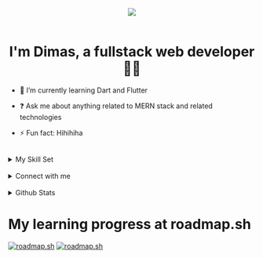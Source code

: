 <div align="center">
<img src="https://komarev.com/ghpvc/?username=infinitedim&&style=flat-square" align="center" />
</div>  
  

<br/>  

### <h1 align="center">I'm Dimas, a fullstack web developer 👨‍💻 </h1>  
  

- 🌱 I’m currently learning Dart and Flutter
  

- ❓ Ask me about anything related to MERN stack and related technologies  
  

- ⚡ Fun fact: Hihihiha
  

<br/>  

<details><summary> My Skill Set </summary><table><tr><td valign="top" width="33%">



### Frontend  
<div align="center">  
<a href="https://en.wikipedia.org/wiki/HTML5" target="_blank"><img style="margin: 10px" src="https://profilinator.rishav.dev/skills-assets/html5-original-wordmark.svg" alt="HTML5" height="50" /></a>  
<a href="https://www.w3schools.com/css/" target="_blank"><img style="margin: 10px" src="https://profilinator.rishav.dev/skills-assets/css3-original-wordmark.svg" alt="CSS3" height="50" /></a>  
<a href="https://www.javascript.com/" target="_blank"><img src="https://techstack-generator.vercel.app/js-icon.svg" alt="javascript" height="60" /></a>  
<a href="https://www.tailwindcss.com/" target="_blank"><img style="margin: 10px" src="https://profilinator.rishav.dev/skills-assets/tailwindcss.svg" alt="Tailwind CSS" height="50" /></a>  
<a href="https://react.dev/" target="_blank"><img src="https://techstack-generator.vercel.app/react-icon.svg" alt="reactjs" height="60" /></a>  
<a href="https://vuejs.org/" target="_blank"><img style="margin: 10px" src="https://profilinator.rishav.dev/skills-assets/vuejs-original-wordmark.svg" alt="Vue.js" height="50" /></a>  
<a href="https://www.typescriptlang.org/" target="_blank"><img src="https://techstack-generator.vercel.app/ts-icon.svg" alt="typescript" height="60"/></a>  
<a href="https://sass-lang.com/" target="_blank"><img src="https://techstack-generator.vercel.app/sass-icon.svg" alt="sass" height="60" /></a>  
</div>

</td><td valign="top" width="33%">



### Backend  
<div align="center">  
<a href="https://www.javascript.com/" target="_blank"><img src="https://techstack-generator.vercel.app/js-icon.svg" alt="javascript" height="60" /></a> 
<a href="https://www.typescriptlang.org/" target="_blank"><img src="https://techstack-generator.vercel.app/ts-icon.svg" alt="typescript" height="60"/></a> 
<a href="https://www.mongodb.com/" target="_blank"><img style="margin: 10px" src="https://profilinator.rishav.dev/skills-assets/mongodb-original-wordmark.svg" alt="MongoDB" height="50" /></a>  
<a href="https://nodejs.org/" target="_blank"><img style="margin: 10px" src="https://profilinator.rishav.dev/skills-assets/nodejs-original-wordmark.svg" alt="Node.js" height="50" /></a>  
<a href="https://expressjs.com/" target="_blank"><img style="margin: 10px" src="https://profilinator.rishav.dev/skills-assets/express-original-wordmark.svg" alt="Express.js" height="50" /></a>  
<a href="https://www.mysql.com/" target="_blank"><img style="margin: 10px" src="https://techstack-generator.vercel.app/mysql-icon.svg" alt="MySQL" height="50" /></a>  
<a href="https://go.dev/" target="_blank"><img style="margin: 10px" src="https://profilinator.rishav.dev/skills-assets/go-original.svg" alt="Go" height="50" /></a>  
<a href="https://www.python.org/" target="_blank"><img src="https://techstack-generator.vercel.app/python-icon.svg" alt="python" height="60" /></a>  
</div>

</td><td valign="top" width="33%">



### Other Tools  
<div align="center">  
<a href="https://www.linux.org/" target="_blank"><img style="margin: 10px" src="https://profilinator.rishav.dev/skills-assets/linux-original.svg" alt="Linux" height="50" /></a>  
<a href="https://www.figma.com/" target="_blank"><img style="margin: 10px" src="https://profilinator.rishav.dev/skills-assets/figma-icon.svg" alt="Figma" height="50" /></a>  
<a href="https://jestjs.io/" target="_blank"><img style="margin: 10px" src="https://techstack-generator.vercel.app/jest-icon.svg" alt="Adobe XD" height="50" /></a>  
<a href="https://git-scm.com/" target="_blank"><img style="margin: 10px" src="https://profilinator.rishav.dev/skills-assets/git-scm-icon.svg" alt="Git" height="50" /></a>  
<a href="https://webpack.js.org/" target="_blank"><img src="https://techstack-generator.vercel.app/webpack-icon.svg" alt="webpack" height="60" /></a>  
<a href="https://prettier.io" target="_blank"><img style="margin: 10px" src="https://techstack-generator.vercel.app/prettier-icon.svg" alt="XAMPP" height="60" /></a>  
<a href="https://docker.com/" target="_blank"><img style="margin: 10px" src="https://techstack-generator.vercel.app/docker-icon.svg" alt="Firebase" height="60" /></a>  
<a href="https://eslint.org" target="_blank"><img style="margin: 10px" src="https://techstack-generator.vercel.app/eslint-icon.svg" alt="Bash" height="60" /></a>  
</div>

</td></tr></table></details>  

<br/>  

<details><summary> Connect with me </summary><div align="center">
<a href="https://twitter.com/yourblooo" target="_blank">
<img src=https://img.shields.io/badge/twitter-%2300acee.svg?&style=for-the-badge&logo=twitter&logoColor=white alt=twitter style="margin-bottom: 5px;" />
</a>
<a href="https://dev.to/infinitedim" target="_blank">
<img src=https://img.shields.io/badge/dev.to-%2308090A.svg?&style=for-the-badge&logo=dev.to&logoColor=white alt=devto style="margin-bottom: 5px;" />
</a>
<a href="https://github.com/infinitedim" target="_blank">
<img src=https://img.shields.io/badge/github-%2324292e.svg?&style=for-the-badge&logo=github&logoColor=white alt=github style="margin-bottom: 5px;" />
</a>
<a href="https://www.facebook.com/infinitedim" target="_blank">
<img src=https://img.shields.io/badge/facebook-%232E87FB.svg?&style=for-the-badge&logo=facebook&logoColor=white alt=facebook style="margin-bottom: 5px;" />
</a>
<a href="https://instagram.com/infinite.dim_" target="_blank">
<img src=https://img.shields.io/badge/instagram-%23000000.svg?&style=for-the-badge&logo=instagram&logoColor=white alt=instagram style="margin-bottom: 5px;" />
</a>
<a href="https://medium.com/@infinitedim" target="_blank">
<img src=https://img.shields.io/badge/medium-%23292929.svg?&style=for-the-badge&logo=medium&logoColor=white alt=medium style="margin-bottom: 5px;" />
</a>
<a href="https://linkedin.com/in/infinitedim" target="_blank">
<img src=https://img.shields.io/badge/linkedin-%231E77B5.svg?&style=for-the-badge&logo=linkedin&logoColor=white alt=linkedin style="margin-bottom: 5px;" />
</a>
<a href="https://stackoverflow.com/users/19500439" target="_blank">
<img src=https://img.shields.io/badge/stackoverflow-%23F28032.svg?&style=for-the-badge&logo=stackoverflow&logoColor=white alt=stackoverflow style="margin-bottom: 5px;" />
</a>
<a href="https://codepen.com/infinitedim" target="_blank">
<img src=https://img.shields.io/badge/codepen-%23131417.svg?&style=for-the-badge&logo=codepen&logoColor=white alt=codepen style="margin-bottom: 5px;" />
</a>  
</div>  
</details>  

<br/>  

<details><summary> Github Stats </summary><img src="https://github-readme-stats.vercel.app/api?username=infinitedim&show_icons=true&count_private=true&hide_border=true" align="center" />  

<img src="https://github-readme-stats.vercel.app/api/top-langs/?username=infinitedim&hide_border=true&layout=compact&langs_count=10" align="center" /></details>


<h1>My learning progress at roadmap.sh </h1>
<div>
  <a href="https://roadmap.sh"><img src="https://api.roadmap.sh/v1-badge/wide/648971bf087cb48f41b8568f?variant=dark" alt="roadmap.sh"/></a>
<a href="https://roadmap.sh"><img src="https://api.roadmap.sh/v1-badge/wide/648971bf087cb48f41b8568f?variant=dark&roadmaps=frontend%2Cbackend%2Cfull-stack%2Ccode-review" alt="roadmap.sh"/></a>
</div>

